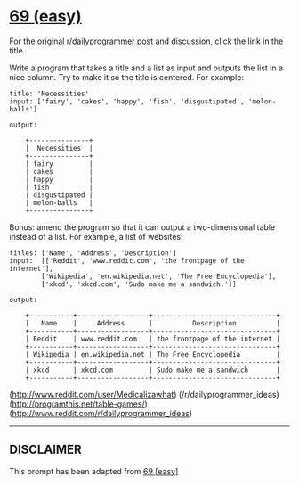 # [69 (easy)](https://www.reddit.com/r/dailyprogrammer/comments/vmblw/6262012_challenge_69_easy/)

For the original [r/dailyprogrammer](https://www.reddit.com/r/dailyprogrammer/) post and discussion, click the link in the title.

Write a program that takes a title and a list as input and outputs the list in a nice column. Try to make it so the title is centered. For example:


```
title: 'Necessities'
input: ['fairy', 'cakes', 'happy', 'fish', 'disgustipated', 'melon-balls']

output:

    +---------------+
    |  Necessities  |
    +---------------+
    | fairy         |
    | cakes         |
    | happy         |
    | fish          |
    | disgustipated |
    | melon-balls   |
    +---------------+
```
Bonus: amend the program so that it can output a two-dimensional table instead of a list. For example, a list of websites:


```
titles: ['Name', 'Address', 'Description']
input:  [['Reddit', 'www.reddit.com', 'the frontpage of the internet'],
        ['Wikipedia', 'en.wikipedia.net', 'The Free Encyclopedia'],
        ['xkcd', 'xkcd.com', 'Sudo make me a sandwich.']]

output:

    +-----------+------------------+-------------------------------+
    |   Name    |     Address      |          Description          |
    +-----------+------------------+-------------------------------+
    | Reddit    | www.reddit.com   | the frontpage of the internet |
    +-----------+------------------+-------------------------------+
    | Wikipedia | en.wikipedia.net | The Free Encyclopedia         |
    +-----------+------------------+-------------------------------+
    | xkcd      | xkcd.com         | Sudo make me a sandwich       |
    +-----------+------------------+-------------------------------+
```
(http://www.reddit.com/user/Medicalizawhat)
(/r/dailyprogrammer_ideas)
(http://programthis.net/table-games/)
(http://www.reddit.com/r/dailyprogrammer_ideas)

----
## **DISCLAIMER**
This prompt has been adapted from [69 [easy]](https://www.reddit.com/r/dailyprogrammer/comments/vmblw/6262012_challenge_69_easy/
)
